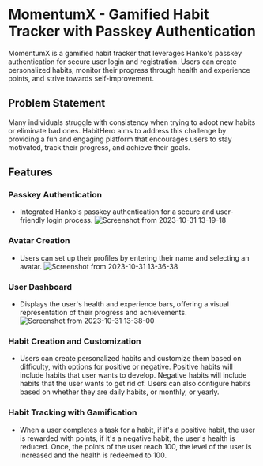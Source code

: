 # MomentumX - Gamified Habit Tracker with Passkey Authentication

MomentumX is a gamified habit tracker that leverages Hanko's passkey authentication for secure user login and registration. Users can create personalized habits, monitor their progress through health and experience points, and strive towards self-improvement.

## Problem Statement

Many individuals struggle with consistency when trying to adopt new habits or eliminate bad ones. HabitHero aims to address this challenge by providing a fun and engaging platform that encourages users to stay motivated, track their progress, and achieve their goals.

## Features

### Passkey Authentication

- Integrated Hanko's passkey authentication for a secure and user-friendly login process.
  ![Screenshot from 2023-10-31 13-19-18](https://github.com/momentumXbyLakshya/react-client/assets/81241551/272281df-a0ab-444d-aaa6-1f07818ebee5)

### Avatar Creation

- Users can set up their profiles by entering their name and selecting an avatar.
  ![Screenshot from 2023-10-31 13-36-38](https://github.com/momentumXbyLakshya/react-client/assets/81241551/97c27a4b-9d11-4c7b-97f7-9369a4413ebc)

### User Dashboard

- Displays the user's health and experience bars, offering a visual representation of their progress and achievements.
  ![Screenshot from 2023-10-31 13-38-00](https://github.com/momentumXbyLakshya/react-client/assets/81241551/915f76e1-ab44-4f6d-be56-c037318532f8)

### Habit Creation and Customization

- Users can create personalized habits and customize them based on difficulty, with options for positive or negative. Positive habits will include habits that user wants to develop. Negative habits will include habits that the user wants to get rid of. Users can also configure habits based on whether they are daily habits, or monthly, or yearly.

### Habit Tracking with Gamification

- When a user completes a task for a habit, if it's a positive habit, the user is rewarded with points, if it's a negative habit, the user's health is reduced. Once, the points of the user reach 100, the level of the user is increased and the health is redeemed to 100.
